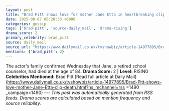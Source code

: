 ```yaml
---
layout: post
title: "Brad Pitt shows love for mother Jane Etta in heartbreaking clip just weeks before her death"
date: 2025-08-07 06:28:53 +0000
categories: gossip
tags: ['brad-pitt', 'source-daily_mail', 'drama-rising']
drama_score: 2
primary_celebrity: brad_pitt
source: daily_mail
source_url: "https://www.dailymail.co.uk/tvshowbiz/article-14977895/Brad-Pitt-shows-love-mother-Jane-Etta-clip-death.html?ns_mchannel=rss&1490&campaign=1490"
mentions: {'brad_pitt': 2}
---
```


The actor's family confirmed Wednesday that Jane, a retired school counselor, had died at the age of 84. **Drama Score:** 2 | **Level:** RISING **Celebrities Mentioned:** Brad Pitt [Read full article at Daily Mail](https://www.dailymail.co.uk/tvshowbiz/article-14977895/Brad-Pitt-shows-love-mother-Jane-Etta-clip-death.html?ns_mchannel=rss =1490 _campaign=1490) --- *This post was automatically generated from RSS feeds. Drama scores are calculated based on mention frequency and source reliability.*